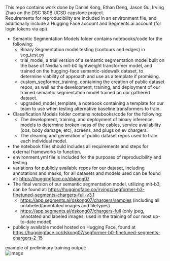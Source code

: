 This repo contains work done by Daniel Kong, Ethan Deng, Jason Gu, Irving Zhao on the DSC 180B UCSD capstone project.\
Requirements for reproducibility are included in an environment file, and additionally include a Hugging Face account and Segments.ai account (for login tokens via api).

- Semantic Segmentation Models folder contains notebooks/code for the following:
  -  Binary Segmentation model testing (contours and edges) in seg_test.py
  -  trial_model, a trial version of a semantic segmentation model built on the base of Nvidia's mit-b0 lightweight transformer model, and trained on the hugging-face semantic-sidewalk dataset, to determine viability of approach and use as a template if promising.
  -  custom_segformer_training, containing the creation of public dataset repos, as well as the development, training, and deployment of our trained semantic segmentation model trained on our gathered dataset.
  -  upgraded_model_template, a notebook containing a template for our team to use when testing alternative baseline transformers to train.
- Classification Models folder contains notebooks/code for the following:
  -  The development, training, and deployment of binary inference models to determine broken-ness of the cables, service availability (oos, body damage, etc), screens, and plugs on ev chargers.
  -  The cleaning and generation of public dataset repos used to train each individual model.
- the notebook files should includes all requirements and steps for external frameworks to function.
- environment.yml file is included for the purposes of reproducibility and testing
- variations for publicly available repos for our dataset, including annotations and masks, for all datasets and models used can be found at: https://huggingface.co/dskong07
- The final version of our semantic segmentation model, utilizing mit-b3, can be found at: https://huggingface.co/irvingz/segformer-b3-finetuned-segments-chargers-full-v3.1
  - https://app.segments.ai/dskong07/chargers/samples (including all unlabeled/annotated images and filetypes)
  - https://app.segments.ai/dskong07/chargers-full (only jpeg, annotated and labeled images; used in the training of our most up-to-date model)
- publicly available model hosted on Hugging Face, found at https://huggingface.co/dskong07/segformer-b0-finetuned-segments-chargers-2-15

example of preliminary training output:\
![image](https://github.com/user-attachments/assets/a541db33-6169-40e1-9044-4c973a30012d)
